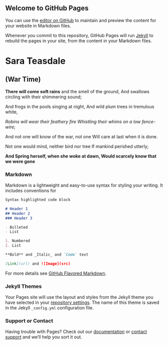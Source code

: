 ## Welcome to GitHub Pages

You can use the [editor on GitHub](https://github.com/DariaElagina/Test2/edit/master/README.md) to maintain and preview the content for your website in Markdown files.

Whenever you commit to this repository, GitHub Pages will run [Jekyll](https://jekyllrb.com/) to rebuild the pages in your site, from the content in your Markdown files.
# Sara Teasdale
## (War Time)

**There will come soft rains** and the smell of the ground,
And swallows circling with their shimmering sound;

And frogs in the pools singing at night,
And wild plum trees in tremulous white,

_Robins will wear their feathery fire
Whistling their whims on a low fence-wire;_

And not one will know of the war, not one
Will care at last when it is done.

Not one would mind, neither bird nor tree
If mankind perished utterly;

**And Spring herself, when she woke at dawn,
Would scarcely know that we were gone**

### Markdown

Markdown is a lightweight and easy-to-use syntax for styling your writing. It includes conventions for

```markdown
Syntax highlighted code block

# Header 1
## Header 2
### Header 3

- Bulleted
- List

1. Numbered
2. List

**Bold** and _Italic_ and `Code` text

[Link](url) and ![Image](src)
```

For more details see [GitHub Flavored Markdown](https://guides.github.com/features/mastering-markdown/).

### Jekyll Themes

Your Pages site will use the layout and styles from the Jekyll theme you have selected in your [repository settings](https://github.com/DariaElagina/Test2/settings). The name of this theme is saved in the Jekyll `_config.yml` configuration file.

### Support or Contact

Having trouble with Pages? Check out our [documentation](https://help.github.com/categories/github-pages-basics/) or [contact support](https://github.com/contact) and we’ll help you sort it out.
